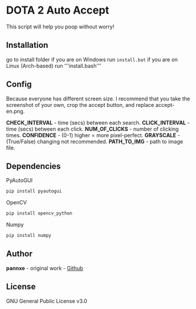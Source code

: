 # DOTA 2 Auto Accept

This script will help you poop without worry!

## Installation

go to install folder if you are on Windows run ```install.bat``` if you are on Linux (Arch-based) run '''install.bash'''

## Config

Because everyone has different screen size. I recommend that you take the screenshot of your own, crop the accept button, and replace accept-en.png.

**CHECK_INTERVAL** - time (secs) between each search.
**CLICK_INTERVAL**  - time (secs) between each click.
**NUM_OF_CLICKS** - number of clicking times.
**CONFIDENCE** - (0-1) higher = more pixel-perfect.
**GRAYSCALE** - (True/False) changing not recommended.
**PATH_TO_IMG** - path to image file.

## Dependencies

PyAutoGUI

```bash
pip install pyautogui
```

OpenCV

```bash
pip install opencv_python
```

Numpy

```bash
pip install numpy
```

## Author

**pannxe** - original work - [Github](https://github.com/pannxe)

## License

GNU General Public License v3.0

